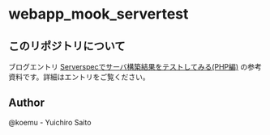 # webapp_mook_servertest

## このリポジトリについて

ブログエントリ [Serverspecでサーバ構築結果をテストしてみる(PHP編)](http://www.koemu.com/blog/2014/12/20/lets-challenge-serverspec/) の参考資料です。詳細はエントリをご覧ください。

## Author

@koemu - Yuichiro Saito
